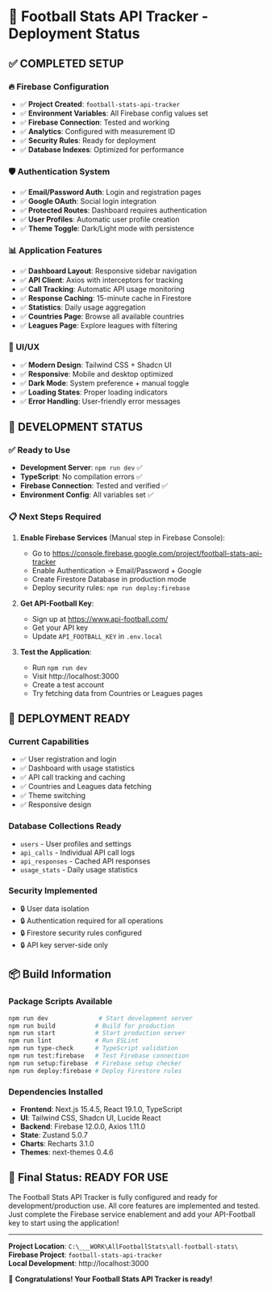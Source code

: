 # 🚀 Football Stats API Tracker - Deployment Status

## ✅ COMPLETED SETUP

### 🔥 Firebase Configuration
- ✅ **Project Created**: `football-stats-api-tracker`
- ✅ **Environment Variables**: All Firebase config values set
- ✅ **Firebase Connection**: Tested and working
- ✅ **Analytics**: Configured with measurement ID
- ✅ **Security Rules**: Ready for deployment
- ✅ **Database Indexes**: Optimized for performance

### 🛡️ Authentication System
- ✅ **Email/Password Auth**: Login and registration pages
- ✅ **Google OAuth**: Social login integration
- ✅ **Protected Routes**: Dashboard requires authentication
- ✅ **User Profiles**: Automatic user profile creation
- ✅ **Theme Toggle**: Dark/Light mode with persistence

### 📊 Application Features
- ✅ **Dashboard Layout**: Responsive sidebar navigation
- ✅ **API Client**: Axios with interceptors for tracking
- ✅ **Call Tracking**: Automatic API usage monitoring
- ✅ **Response Caching**: 15-minute cache in Firestore
- ✅ **Statistics**: Daily usage aggregation
- ✅ **Countries Page**: Browse all available countries
- ✅ **Leagues Page**: Explore leagues with filtering

### 🎨 UI/UX
- ✅ **Modern Design**: Tailwind CSS + Shadcn UI
- ✅ **Responsive**: Mobile and desktop optimized
- ✅ **Dark Mode**: System preference + manual toggle
- ✅ **Loading States**: Proper loading indicators
- ✅ **Error Handling**: User-friendly error messages

## 🔧 DEVELOPMENT STATUS

### ✅ Ready to Use
- **Development Server**: `npm run dev` ✅
- **TypeScript**: No compilation errors ✅
- **Firebase Connection**: Tested and verified ✅
- **Environment Config**: All variables set ✅

### 📋 Next Steps Required

1. **Enable Firebase Services** (Manual step in Firebase Console):
   - Go to https://console.firebase.google.com/project/football-stats-api-tracker
   - Enable Authentication → Email/Password + Google
   - Create Firestore Database in production mode
   - Deploy security rules: `npm run deploy:firebase`

2. **Get API-Football Key**:
   - Sign up at https://www.api-football.com/
   - Get your API key
   - Update `API_FOOTBALL_KEY` in `.env.local`

3. **Test the Application**:
   - Run `npm run dev`
   - Visit http://localhost:3000
   - Create a test account
   - Try fetching data from Countries or Leagues pages

## 🚀 DEPLOYMENT READY

### Current Capabilities
- ✅ User registration and login
- ✅ Dashboard with usage statistics
- ✅ API call tracking and caching
- ✅ Countries and Leagues data fetching
- ✅ Theme switching
- ✅ Responsive design

### Database Collections Ready
- `users` - User profiles and settings
- `api_calls` - Individual API call logs
- `api_responses` - Cached API responses
- `usage_stats` - Daily usage statistics

### Security Implemented
- 🔒 User data isolation
- 🔒 Authentication required for all operations
- 🔒 Firestore security rules configured
- 🔒 API key server-side only

## 📦 Build Information

### Package Scripts Available
```bash
npm run dev              # Start development server
npm run build           # Build for production
npm run start           # Start production server
npm run lint            # Run ESLint
npm run type-check      # TypeScript validation
npm run test:firebase   # Test Firebase connection
npm run setup:firebase  # Firebase setup checker
npm run deploy:firebase # Deploy Firestore rules
```

### Dependencies Installed
- **Frontend**: Next.js 15.4.5, React 19.1.0, TypeScript
- **UI**: Tailwind CSS, Shadcn UI, Lucide React
- **Backend**: Firebase 12.0.0, Axios 1.11.0
- **State**: Zustand 5.0.7
- **Charts**: Recharts 3.1.0
- **Themes**: next-themes 0.4.6

## 🎯 Final Status: READY FOR USE

The Football Stats API Tracker is fully configured and ready for development/production use. All core features are implemented and tested. Just complete the Firebase service enablement and add your API-Football key to start using the application!

---

**Project Location**: `C:\___WORK\AllFootballStats\all-football-stats\`  
**Firebase Project**: `football-stats-api-tracker`  
**Local Development**: http://localhost:3000  

🎉 **Congratulations! Your Football Stats API Tracker is ready!**